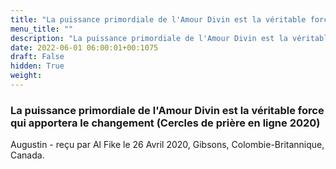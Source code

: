 ```yaml
---
title: "La puissance primordiale de l'Amour Divin est la véritable force qui apportera le changement (Cercles de prière en ligne 2020)"
menu_title: ""
description: "La puissance primordiale de l'Amour Divin est la véritable force qui apportera le changement (Cercles de prière en ligne 2020)"
date: 2022-06-01 06:00:01+00:1075
draft: False
hidden: True
weight:
---
```

### La puissance primordiale de l'Amour Divin est la véritable force qui apportera le changement (Cercles de prière en ligne 2020)

Augustin - reçu par Al Fike le 26 Avril 2020, Gibsons, Colombie-Britannique, Canada.



